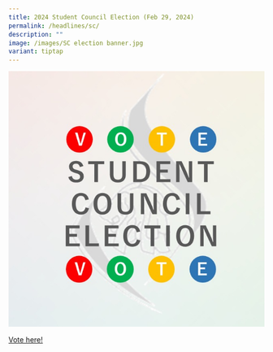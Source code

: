 ```yaml
---
title: 2024 Student Council Election (Feb 29, 2024)
permalink: /headlines/sc/
description: ""
image: /images/SC election banner.jpg
variant: tiptap
---
```

<a href="https://nanyangjc.org/nyxapps/election/">![](/images/SC%20election%20banner.jpg)</a>

[Vote here!](https://nanyangjc.org/nyxapps/election/ )